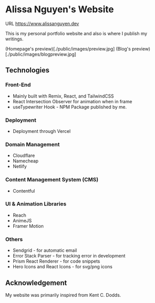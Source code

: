 # Alissa Nguyen's Website

URL https://www.alissanguyen.dev

This is my personal portfolio website and also is where I publish my writings.

(Homepage's preview)[./public/images/preview.jpg]
(Blog's preview)[./public/images/blogpreview.jpg]

## Technologies

### Front-End
- Mainly built with Remix, React, and TailwindCSS
- React Intersection Observer for animation when in frame
- useTypewriter Hook - NPM Package published by me.

### Deployment
- Deployment through Vercel

### Domain Management
- Cloudflare
- Namecheap
- Netlify

### Content Management System (CMS)
- Contentful

### UI & Animation Libraries
- Reach
- AnimeJS
- Framer Motion

### Others
- Sendgrid - for automatic email
- Error Stack Parser - for tracking error in development
- Prism React Renderer - for code snippets
- Hero Icons and React Icons - for svg/png icons


## Acknowledgement
My website was primarily inspired from Kent C. Dodds. 

